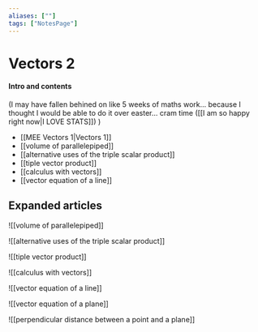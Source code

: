 ```yaml
---
aliases: [""]
tags: ["NotesPage"]
---
```


# Vectors 2

#### Intro and contents
(I may have fallen behined on like 5 weeks of maths work... because I thought I would be able to do it over easter... cram time ([[I am so happy right now|I LOVE STATS]]) )
- [[MEE Vectors 1|Vectors 1]]
- [[volume of parallelepiped]]
- [[alternative uses of the triple scalar product]]
- [[tiple vector product]]
- [[calculus with vectors]]
- [[vector equation of a line]]

## Expanded articles
![[volume of parallelepiped]]

![[alternative uses of the triple scalar product]]

![[tiple vector product]]

![[calculus with vectors]]

![[vector equation of a line]]

![[vector equation of a plane]]

![[perpendicular distance between a point and a plane]]